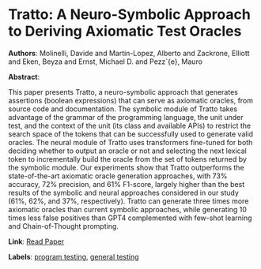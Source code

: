 # Tratto: A Neuro-Symbolic Approach to Deriving Axiomatic Test Oracles

**Authors**: Molinelli, Davide and Martin-Lopez, Alberto and Zackrone, Elliott and Eken, Beyza and Ernst, Michael D. and Pezz\`{e}, Mauro

**Abstract**:

This paper presents Tratto, a neuro-symbolic approach that generates assertions (boolean expressions) that can serve as axiomatic oracles, from source code and documentation. The symbolic module of Tratto takes advantage of the grammar of the programming language, the unit under test, and the context of the unit (its class and available APIs) to restrict the search space of the tokens that can be successfully used to generate valid oracles. The neural module of Tratto uses transformers fine-tuned for both deciding whether to output an oracle or not and selecting the next lexical token to incrementally build the oracle from the set of tokens returned by the symbolic module. Our experiments show that Tratto outperforms the state-of-the-art axiomatic oracle generation approaches, with 73\% accuracy, 72\% precision, and 61\% F1-score, largely higher than the best results of the symbolic and neural approaches considered in our study (61\%, 62\%, and 37\%, respectively). Tratto can generate three times more axiomatic oracles than current symbolic approaches, while generating 10 times less false positives than GPT4 complemented with few-shot learning and Chain-of-Thought prompting.

**Link**: [Read Paper](https://doi.org/10.1145/3728960)

**Labels**: [program testing](../../labels/program_testing.md), [general testing](../../labels/general_testing.md)
